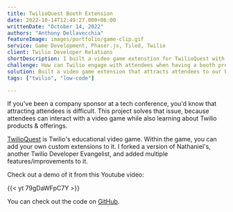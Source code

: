 ```yaml
---
title: TwilioQuest Booth Extension
date: 2022-10-14T12:49:27.000+06:00
writtenDate: "October 14, 2022"
authors: "Anthony Dellavecchia"
featureImage: images/portfolio/game-clip.gif
service: Game Development, Phaser.js, Tiled, Twilio
client: Twilio Developer Relations
shortDescription: I built a video game extenstion for TwilioQuest with player challenges to teach Twilio APIs
challenge: How can Twilio engage with attendees when having a booth presence at conferences?
solution: Built a video game extension that attracts attendees to our booth, while also teaching them how to use Twilio APIs.
tags: ["twilio", "low-code"]

---
```


If you've been a company sponsor at a tech conference, you'd know that attracting attendees is difficult.
This project solves that issue, because attendees can interact with a video game while also learning about Twilio products & offerings.

[TwilioQuest](https://www.twilio.com/quest) is Twilio's educational video game. Within the game, you can add your own custom extensions to it. I forked a version of Nathaniel's, another Twilio Developer Evangelist, and added multiple features/improvements to it.

Check out a demo of it from this Youtube video:

{{< yt 79gDaWFpC7Y >}}

You can check out the code on [GitHub](https://github.com/anthonyjdella/twilio-quest-booth-mission).
